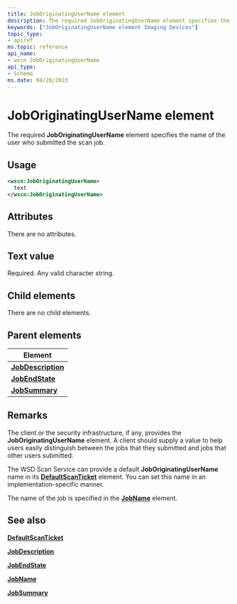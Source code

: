 ```yaml
---
title: JobOriginatingUserName element
description: The required JobOriginatingUserName element specifies the name of the user who submitted the scan job.
keywords: ["JobOriginatingUserName element Imaging Devices"]
topic_type:
- apiref
ms.topic: reference
api_name:
- wscn JobOriginatingUserName
api_type:
- Schema
ms.date: 04/28/2023
---
```


# JobOriginatingUserName element

The required **JobOriginatingUserName** element specifies the name of the user who submitted the scan job.

## Usage

```xml
<wscn:JobOriginatingUserName>
  text
</wscn:JobOriginatingUserName>
```

## Attributes

There are no attributes.

## Text value

Required. Any valid character string.

## Child elements

There are no child elements.

## Parent elements

| Element |
|--|
| [**JobDescription**](jobdescription.md) |
| [**JobEndState**](jobendstate.md) |
| [**JobSummary**](jobsummary.md) |

## Remarks

The client or the security infrastructure, if any, provides the **JobOriginatingUserName** element. A client should supply a value to help users easily distinguish between the jobs that they submitted and jobs that other users submitted.

The WSD Scan Service can provide a default **JobOriginatingUserName** name in its [**DefaultScanTicket**](defaultscanticket.md) element. You can set this name in an implementation-specific manner.

The name of the job is specified in the [**JobName**](jobname.md) element.

## See also

[**DefaultScanTicket**](defaultscanticket.md)

[**JobDescription**](jobdescription.md)

[**JobEndState**](jobendstate.md)

[**JobName**](jobname.md)

[**JobSummary**](jobsummary.md)
